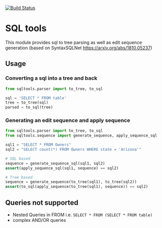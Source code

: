 [![Build Status](https://travis-ci.com/funkytennisball/sqltools.svg?branch=master)](https://travis-ci.com/funkytennisball/sqltools)

# SQL tools

This module provides sql to tree parsing as well as edit sequence generation (based on SyntaxSQLNet https://arxiv.org/abs/1810.05237)

## Usage

### Converting a sql into a tree and back
```python
from sqltools.parser import to_tree, to_sql

sql = 'SELECT * FROM table'
tree = to_tree(sql)
parsed = to_sql(tree)
```

### Generating an edit sequence and apply sequence
```python
from sqltools.parser import to_tree, to_sql
from sqltools.sequence import generate_sequence, apply_sequence_sql

sql1 = "SELECT * FROM Owners"
sql2 = "SELECT count(*) FROM Owners WHERE state = 'Arizona'"

# SQL based
sequence = generate_sequence_sql(sql1, sql2)
assert(apply_sequence_sql(sql1, sequence) == sql2)

# Tree based
sequence = generate_sequence(to_tree(sql1), to_tree(sql2))
assert(to_sql(apply_sequence(to_tree(sql1), sequence)) == sql2)
```

## Queries not supported
- Nested Queries in FROM i.e. `SELECT * FROM (SELECT * FROM table)`
- complex AND/OR queries